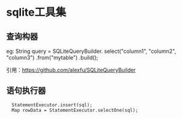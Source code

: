 # sqlite工具集

## 查询构器
eg:
String query = SQLiteQueryBuilder.
      select("column1", "column2", "column3")
      .from("mytable")
      .build();

引用：https://github.com/alexfu/SQLiteQueryBuilder

## 语句执行器
      StatementExecutor.insert(sql);
      Map rowData = StatementExecutor.selectOne(sql);

